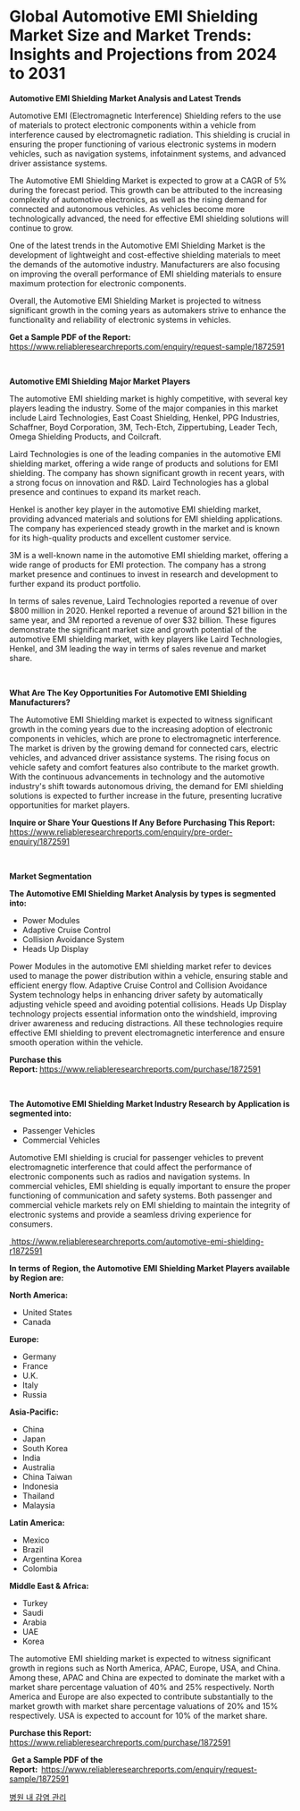 <p><h1>Global Automotive EMI Shielding Market Size and Market Trends: Insights and Projections from 2024 to 2031</h1></p><p><strong>Automotive EMI Shielding Market Analysis and Latest Trends</strong></p>
<p><p>Automotive EMI (Electromagnetic Interference) Shielding refers to the use of materials to protect electronic components within a vehicle from interference caused by electromagnetic radiation. This shielding is crucial in ensuring the proper functioning of various electronic systems in modern vehicles, such as navigation systems, infotainment systems, and advanced driver assistance systems.</p><p>The Automotive EMI Shielding Market is expected to grow at a CAGR of 5% during the forecast period. This growth can be attributed to the increasing complexity of automotive electronics, as well as the rising demand for connected and autonomous vehicles. As vehicles become more technologically advanced, the need for effective EMI shielding solutions will continue to grow.</p><p>One of the latest trends in the Automotive EMI Shielding Market is the development of lightweight and cost-effective shielding materials to meet the demands of the automotive industry. Manufacturers are also focusing on improving the overall performance of EMI shielding materials to ensure maximum protection for electronic components.</p><p>Overall, the Automotive EMI Shielding Market is projected to witness significant growth in the coming years as automakers strive to enhance the functionality and reliability of electronic systems in vehicles.</p></p>
<p><strong>Get a Sample PDF of the Report:&nbsp;</strong> <a href="https://www.reliableresearchreports.com/enquiry/request-sample/1872591">https://www.reliableresearchreports.com/enquiry/request-sample/1872591</a></p>
<p>&nbsp;</p>
<p><strong>Automotive EMI Shielding Major Market Players</strong></p>
<p><p>The automotive EMI shielding market is highly competitive, with several key players leading the industry. Some of the major companies in this market include Laird Technologies, East Coast Shielding, Henkel, PPG Industries, Schaffner, Boyd Corporation, 3M, Tech-Etch, Zippertubing, Leader Tech, Omega Shielding Products, and Coilcraft.</p><p>Laird Technologies is one of the leading companies in the automotive EMI shielding market, offering a wide range of products and solutions for EMI shielding. The company has shown significant growth in recent years, with a strong focus on innovation and R&D. Laird Technologies has a global presence and continues to expand its market reach.</p><p>Henkel is another key player in the automotive EMI shielding market, providing advanced materials and solutions for EMI shielding applications. The company has experienced steady growth in the market and is known for its high-quality products and excellent customer service.</p><p>3M is a well-known name in the automotive EMI shielding market, offering a wide range of products for EMI protection. The company has a strong market presence and continues to invest in research and development to further expand its product portfolio.</p><p>In terms of sales revenue, Laird Technologies reported a revenue of over $800 million in 2020. Henkel reported a revenue of around $21 billion in the same year, and 3M reported a revenue of over $32 billion. These figures demonstrate the significant market size and growth potential of the automotive EMI shielding market, with key players like Laird Technologies, Henkel, and 3M leading the way in terms of sales revenue and market share.</p></p>
<p>&nbsp;</p>
<p><strong>What Are The Key Opportunities For Automotive EMI Shielding Manufacturers?</strong></p>
<p><p>The Automotive EMI Shielding market is expected to witness significant growth in the coming years due to the increasing adoption of electronic components in vehicles, which are prone to electromagnetic interference. The market is driven by the growing demand for connected cars, electric vehicles, and advanced driver assistance systems. The rising focus on vehicle safety and comfort features also contribute to the market growth. With the continuous advancements in technology and the automotive industry's shift towards autonomous driving, the demand for EMI shielding solutions is expected to further increase in the future, presenting lucrative opportunities for market players.</p></p>
<p><strong>Inquire or Share Your Questions If Any Before Purchasing This Report:</strong> <a href="https://www.reliableresearchreports.com/enquiry/pre-order-enquiry/1872591">https://www.reliableresearchreports.com/enquiry/pre-order-enquiry/1872591</a></p>
<p>&nbsp;</p>
<p><strong>Market Segmentation</strong></p>
<p><strong>The Automotive EMI Shielding Market Analysis by types is segmented into:</strong></p>
<p><ul><li>Power Modules</li><li>Adaptive Cruise Control</li><li>Collision Avoidance System</li><li>Heads Up Display</li></ul></p>
<p><p>Power Modules in the automotive EMI shielding market refer to devices used to manage the power distribution within a vehicle, ensuring stable and efficient energy flow. Adaptive Cruise Control and Collision Avoidance System technology helps in enhancing driver safety by automatically adjusting vehicle speed and avoiding potential collisions. Heads Up Display technology projects essential information onto the windshield, improving driver awareness and reducing distractions. All these technologies require effective EMI shielding to prevent electromagnetic interference and ensure smooth operation within the vehicle.</p></p>
<p><strong>Purchase this Report:&nbsp;</strong><a href="https://www.reliableresearchreports.com/purchase/1872591">https://www.reliableresearchreports.com/purchase/1872591</a></p>
<p>&nbsp;</p>
<p><strong>The Automotive EMI Shielding Market Industry Research by Application is segmented into:</strong></p>
<p><ul><li>Passenger Vehicles</li><li>Commercial Vehicles</li></ul></p>
<p><p>Automotive EMI shielding is crucial for passenger vehicles to prevent electromagnetic interference that could affect the performance of electronic components such as radios and navigation systems. In commercial vehicles, EMI shielding is equally important to ensure the proper functioning of communication and safety systems. Both passenger and commercial vehicle markets rely on EMI shielding to maintain the integrity of electronic systems and provide a seamless driving experience for consumers.</p></p>
<p><a href="https://www.reliableresearchreports.com/automotive-emi-shielding-r1872591">&nbsp;https://www.reliableresearchreports.com/automotive-emi-shielding-r1872591</a></p>
<p><strong>In terms of Region, the Automotive EMI Shielding Market Players available by Region are:</strong></p>
<p>
    <p> <strong> North America: </strong>
        <ul>
            <li>United States</li>
            <li>Canada</li>
        </ul>
        </p> 
    <p> <strong> Europe: </strong>
        <ul>
            <li>Germany</li>
            <li>France</li>
            <li>U.K.</li>
            <li>Italy</li>
            <li>Russia</li>
        </ul>
        </p> 
    <p> <strong> Asia-Pacific: </strong>
        <ul>
            <li>China</li>
            <li>Japan</li>
            <li>South Korea</li>
            <li>India</li>
            <li>Australia</li>
            <li>China Taiwan</li>
            <li>Indonesia</li>
            <li>Thailand</li>
            <li>Malaysia</li>
        </ul>
        </p> 
    <p> <strong> Latin America: </strong>
        <ul>
            <li>Mexico</li>
            <li>Brazil</li>
            <li>Argentina Korea</li>
            <li>Colombia</li>
        </ul>
        </p> 
    <p> <strong> Middle East & Africa: </strong>
        <ul>
            <li>Turkey</li>
            <li>Saudi</li>
            <li>Arabia</li>
            <li>UAE</li>
            <li>Korea</li>
        </ul>
    </p>
    </p>
<p><p>The automotive EMI shielding market is expected to witness significant growth in regions such as North America, APAC, Europe, USA, and China. Among these, APAC and China are expected to dominate the market with a market share percentage valuation of 40% and 25% respectively. North America and Europe are also expected to contribute substantially to the market growth with market share percentage valuations of 20% and 15% respectively. USA is expected to account for 10% of the market share.</p></p>
<p><strong>Purchase this Report: </strong><a href="https://www.reliableresearchreports.com/purchase/1872591">https://www.reliableresearchreports.com/purchase/1872591</a></p>
<p>&nbsp;<strong>Get a Sample PDF of the Report:&nbsp;&nbsp;</strong><a href="https://www.reliableresearchreports.com/enquiry/request-sample/1872591">https://www.reliableresearchreports.com/enquiry/request-sample/1872591</a></p>
<p><strong></strong></p>
<p><p><a href="https://medium.com/@minimini78678/%EB%B3%91%EC%9B%90-%EB%82%B4-%EA%B0%90%EC%97%BC-%EC%98%88%EB%B0%A9-%EC%8B%9C%EC%9E%A5-%EA%B7%9C%EB%AA%A8-%EB%B0%8F-%EC%8B%9C%EC%9E%A5-%EB%8F%99%ED%96%A5-%EC%99%84%EC%A0%84%ED%95%9C-%EC%82%B0%EC%97%85-%EA%B0%9C%EC%9A%94-2024%EB%85%84%EB%B6%80%ED%84%B0-2031%EB%85%84-e14b56f518ad">병원 내 감염 관리</a></p></p>